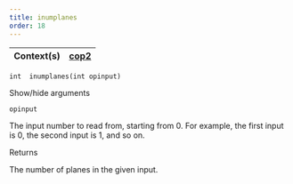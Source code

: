 ```yaml
---
title: inumplanes
order: 18
---
```

| Context(s) | [cop2](../contexts/cop2.html) |
| --- | --- |

`int  inumplanes(int opinput)`

Show/hide arguments

`opinput`

The input number to read from, starting from 0. For example, the first input is 0, the second input is 1, and so on.

Returns

The number of planes in the given input.
